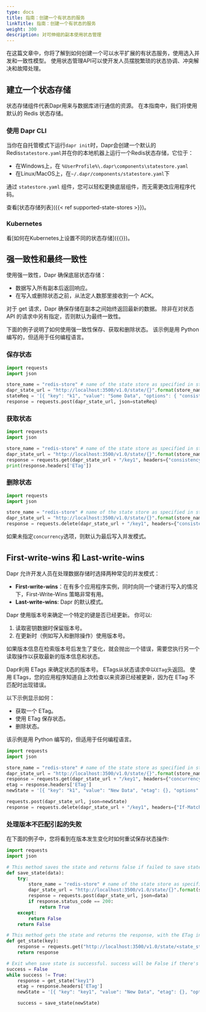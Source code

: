 ```yaml
---
type: docs
title: 指南：创建一个有状态的服务
linkTitle: 指南：创建一个有状态的服务
weight: 300
description: 对可伸缩的副本使用状态管理
---
```


在这篇文章中，你将了解到如何创建一个可以水平扩展的有状态服务，使用选入并发和一致性模型。 使用状态管理API可以使开发人员摆脱繁琐的状态协调、冲突解决和故障处理。

## 建立一个状态存储

状态存储组件代表Dapr用来与数据库进行通信的资源。
在本指南中，我们将使用默认的 Redis 状态存储。

### 使用 Dapr CLI

当你在自托管模式下运行`dapr init`时，Dapr会创建一个默认的Redis`statestore.yaml`并在你的本地机器上运行一个Redis状态存储，它位于：

- 在Windows上，在 `%UserProfile%\.dapr\components\statestore.yaml`
- 在Linux/MacOS上，在`~/.dapr/components/statestore.yaml`下

通过 `statestore.yaml` 组件，您可以轻松更换底层组件，而无需更改应用程序代码。

查看[状态存储列表]({{< ref supported-state-stores >}})。

### Kubernetes

看[如何在Kubernetes上设置不同的状态存储]({{<ref setup-state-store>}})。

## 强一致性和最终一致性

使用强一致性，Dapr 确保底层状态存储：

- 数据写入所有副本后返回响应。
- 在写入或删除状态之前，从法定人数那里接收到一个 ACK。

对于 get 请求，Dapr 确保存储在副本之间始终返回最新的数据。 除非在对状态 API 的请求中另有指定，否则默认为最终一致性。

下面的例子说明了如何使用强一致性保存、获取和删除状态。 该示例是用 Python 编写的，但适用于任何编程语言。

### 保存状态

```python
import requests
import json

store_name = "redis-store" # name of the state store as specified in state store component yaml file
dapr_state_url = "http://localhost:3500/v1.0/state/{}".format(store_name)
stateReq = '[{ "key": "k1", "value": "Some Data", "options": { "consistency": "strong" }}]'
response = requests.post(dapr_state_url, json=stateReq)
```

### 获取状态

```python
import requests
import json

store_name = "redis-store" # name of the state store as specified in state store component yaml file
dapr_state_url = "http://localhost:3500/v1.0/state/{}".format(store_name)
response = requests.get(dapr_state_url + "/key1", headers={"consistency":"strong"})
print(response.headers['ETag'])
```

### 删除状态

```python
import requests
import json

store_name = "redis-store" # name of the state store as specified in state store component yaml file
dapr_state_url = "http://localhost:3500/v1.0/state/{}".format(store_name)
response = requests.delete(dapr_state_url + "/key1", headers={"consistency":"strong"})
```

如果未指定`concurrency`选项，则默认为最后写入并发模式。

## First-write-wins 和 Last-write-wins

Dapr 允许开发人员在处理数据存储时选择两种常见的并发模式：

- **First-write-wins**：在有多个应用程序实例，同时向同一个键进行写入的情况下，First-Write-Wins 策略非常有用。
- **Last-write-wins**: Dapr 的默认模式。

Dapr 使用版本号来确定一个特定的键是否已经更新。 你可以:

1. 读取密钥数据时保留版本号。
2. 在更新时（例如写入和删除操作）使用版本号。

如果版本信息在检索版本号后发生了变化，就会抛出一个错误，需要您执行另一个读取操作以获取最新的版本信息和状态。

Dapr利用 ETags 来确定状态的版本号。 ETags从状态请求中以`ETag`头返回。 使用 ETags，您的应用程序知道自上次检查以来资源已经被更新，因为在 ETag 不匹配时出现错误。

以下示例显示如何：

- 获取一个 ETag。
- 使用 ETag 保存状态。
- 删除状态。

该示例是用 Python 编写的，但适用于任何编程语言。

```python
import requests
import json

store_name = "redis-store" # name of the state store as specified in state store component yaml file
dapr_state_url = "http://localhost:3500/v1.0/state/{}".format(store_name)
response = requests.get(dapr_state_url + "/key1", headers={"concurrency":"first-write"})
etag = response.headers['ETag']
newState = '[{ "key": "k1", "value": "New Data", "etag": {}, "options": { "concurrency": "first-write" }}]'.format(etag)

requests.post(dapr_state_url, json=newState)
response = requests.delete(dapr_state_url + "/key1", headers={"If-Match": "{}".format(etag)})
```

### 处理版本不匹配引起的失败

在下面的例子中，您将看到在版本发生变化时如何重试保存状态操作:

```python
import requests
import json

# This method saves the state and returns false if failed to save state
def save_state(data):
    try:
        store_name = "redis-store" # name of the state store as specified in state store component yaml file
        dapr_state_url = "http://localhost:3500/v1.0/state/{}".format(store_name)
        response = requests.post(dapr_state_url, json=data)
        if response.status_code == 200:
            return True
    except:
        return False
    return False

# This method gets the state and returns the response, with the ETag in the header -->
def get_state(key):
    response = requests.get("http://localhost:3500/v1.0/state/<state_store_name>/{}".format(key), headers={"concurrency":"first-write"})
    return response

# Exit when save state is successful. success will be False if there's an ETag mismatch -->
success = False
while success != True:
    response = get_state("key1")
    etag = response.headers['ETag']
    newState = '[{ "key": "key1", "value": "New Data", "etag": {}, "options": { "concurrency": "first-write" }}]'.format(etag)

    success = save_state(newState)
```
